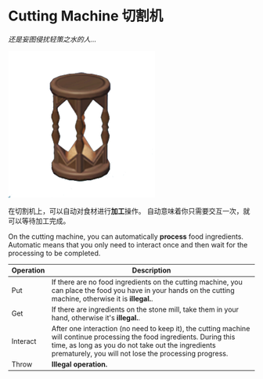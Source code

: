 # Cutting Machine 切割机
*还是妄图侵扰轻策之水的人…*

![icon](./AutoCold.png)

在切割机上，可以自动对食材进行**加工**操作。
自动意味着你只需要交互一次，就可以等待加工完成。

On the cutting machine, you can automatically **process** food ingredients. Automatic means that you only need to interact once and then wait for the processing to be completed.

|Operation|Description|
|--------|-------------------------------|
|Put     | If there are no food ingredients on the cutting machine, you can place the food you have in your hands on the cutting machine, otherwise it is **illegal.**. |
|Get     | If there are ingredients on the stone mill, take them in your hand, otherwise it's **illegal.**. |
|Interact| After one interaction (no need to keep it), the cutting machine will continue processing the food ingredients. During this time, as long as you do not take out the ingredients prematurely, you will not lose the processing progress. |
|Throw   | **Illegal operation.** |


